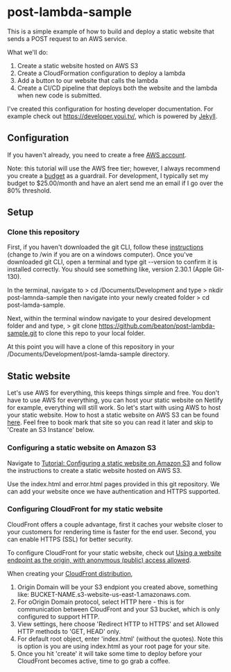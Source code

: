 # post-lambda-sample

This is a simple example of how to build and deploy a static website that sends a POST request to an AWS service.

What we'll do:
1. Create a static website hosted on AWS S3
2. Create a CloudFormation configuration to deploy a lambda
3. Add a button to our website that calls the lambda
4. Create a CI/CD pipeline that deploys both the website and the lambda when new code is submitted.

I've created this configuration for hosting developer documentation. For example check out https://developer.youi.tv/, which is powered by [Jekyll](https://jekyllrb.com/).

## Configuration

If you haven't already, you need to create a free [AWS account](https://portal.aws.amazon.com/billing/signup?refid=em_127222&redirect_url=https%3A%2F%2Faws.amazon.com%2Fregistration-confirmation#/start).

Note: this tutorial will use the AWS free tier; however, I always recommend you create a [budget](https://console.aws.amazon.com/billing/home?#/budgets) as a guardrail.  For development, I typically set my budget to $25.00/month and have an alert send me an email if I go over the 80% threshold.

## Setup

### Clone this repository

First, if you haven't downloaded the git CLI, follow these [instructions](https://git-scm.com/download/mac) (change to /win if you are on a windows computer).  Once you've downloaded git CLI, open a terminal and type git --version to confirm it is installed correctly.  You should see something like, version 2.30.1 (Apple Git-130).

In the terminal, navigate to > cd /Documents/Development and type > nkdir post-lamnda-sample then navigate into your newly created folder > cd post-lamda-sample.

Next, within the terminal window navigate to your desired development folder and and type, > git clone https://github.com/beaton/post-lambda-sample.git to clone this repo to your local folder.

At this point you will have a clone of this repository in your /Documents/Development/post-lamda-sample directory.

## Static website

Let's use AWS for everything, this keeps things simple and free.  You don't have to use AWS for everything, you can host your static website on Netlify for example, everything will still work.  So let's start with using AWS to host your static website. How to host a static website on AWS S3 can be found [here](https://docs.aws.amazon.com/AmazonS3/latest/userguide/WebsiteHosting.html).  Feel free to book mark that site so you can read it later and skip to 'Create an S3 Instance' below.

### Configuring a static website on Amazon S3

Navigate to [Tutorial: Configuring a static website on Amazon S3](https://docs.aws.amazon.com/AmazonS3/latest/userguide/HostingWebsiteOnS3Setup.html#step2-create-bucket-config-as-website) and follow the instructions to create a static website hosted on AWS S3.

Use the index.html and error.html pages provided in this git repository. We can add your website once we have authentication and HTTPS supported.

### Configuring CloudFront for my static website

CloudFront offers a couple advantage, first it caches your website closer to your customers for rendering time is faster for the end user. Second, you can enable HTTPS (SSL) for better security.

To configure CloudFront for your static website, check out [Using a website endpoint as the origin, with anonymous (public) access allowed](https://aws.amazon.com/premiumsupport/knowledge-center/cloudfront-serve-static-website/).

When creating your [CloudFront distribution](https://docs.aws.amazon.com/AmazonCloudFront/latest/DeveloperGuide/distribution-web-creating-console.html), 

1. Origin Domain will be your S3 endpiont you created above, something like: BUCKET-NAME.s3-website-us-east-1.amazonaws.com.
1. For oOrigin Domain protocol, select HTTP here - this is for communication between CloudFront and your S3 bucket, which is only configured to support HTTP.
1. View settings, here choose 'Redirect HTTP to HTTPS' and set Allowed HTTP methods to 'GET, HEAD' only.
1. For default root object, enter 'index.html' (without the quotes). Note this is option is you are using index.html as your root page for your site.
1. Once you hit 'create' it will take some time to deploy before your CloudFront becomes active, time to go grab a coffee.